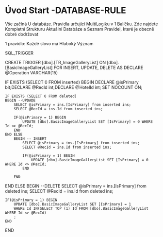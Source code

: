 ﻿# Úvod   Start -DATABASE-RULE  

Vše začíná U databáze. 
Pravidla určující MultiLogiku v 1 Balíčku.
Zde najdete Kompletní Strukturu Aktuální Databáze
a Seznam Pravidel, které je obecně dobré dodržovat

1 pravidlo: Každé slovo má Hluboký Význam

SQL_TRIGGER





CREATE   TRIGGER [dbo].[TR_ImageGalleryList] ON [dbo].[BasicImageGalleryList]
FOR INSERT, UPDATE, DELETE
AS
DECLARE @Operation VARCHAR(15)
 
IF EXISTS (SELECT 0 FROM inserted)
BEGIN
	DECLARE @isPrimary bit;DECLARE @RecId int;DECLARE @HotelId int;
	SET NOCOUNT ON;

    IF EXISTS (SELECT 0 FROM deleted)
    BEGIN --UPDADE
		SELECT @isPrimary = ins.[IsPrimary] from inserted ins;
		SELECT @RecId = ins.Id from inserted ins;

		IF(@isPrimary = 1) BEGIN
			UPDATE [dbo].BasicImageGalleryList SET [IsPrimary] = 0 WHERE Id <> @RecId; 		
		END
	END ELSE
		BEGIN -- INSERT
			SELECT @isPrimary = ins.[IsPrimary] from inserted ins;
			SELECT @RecId = ins.Id from inserted ins;

			IF(@isPrimary = 1) BEGIN
				UPDATE [dbo].BasicImageGalleryList SET [IsPrimary] = 0 WHERE Id <> @RecId; 		
			END
		
		END
END ELSE 
BEGIN --DELETE
	SELECT @isPrimary = ins.[IsPrimary] from deleted ins;
	SELECT @RecId = ins.Id from deleted ins;

	IF(@isPrimary = 1) BEGIN
		UPDATE [dbo].BasicImageGalleryList SET [IsPrimary] = 1  
		WHERE Id IN(SELECT TOP (1) Id FROM [dbo].BasicImageGalleryList WHERE Id <> @RecId)
		;
	END
END
